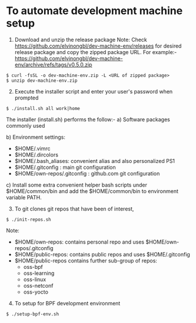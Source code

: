 # To automate development machine setup

1) Download and unzip the release package
   Note: Check https://github.com/elvinongbl/dev-machine-env/releases
         for desired release package and copy the zipped package URL.
   For example:-
     https://github.com/elvinongbl/dev-machine-env/archive/refs/tags/v0.5.0.zip

```
$ curl -fsSL -o dev-machine-env.zip -L <URL of zipped package>
$ unzip dev-machine-env.zip
```

2) Execute the installer script and enter your user's password when prompted
```
$ ./install.sh all work|home
```
The installer (install.sh) performs the follow:-
a) Software packages commonly used

b) Environment settings:
   - $HOME/.vimrc
   - $HOME/.dircolors
   - $HOME/.bash_aliases: convenient alias and also personalized PS1
   - $HOME/.gitconfig : main git configuration
   - $HOME/own-repos/.gitconfig : github.com git configuration

c) Install some extra convenient helper bash scripts under $HOME/common/bin
   and add the $HOME/common/bin to environment variable PATH.

3) To git clones git repos that have been of interest,
```
$ ./init-repos.sh
```
Note:
 - $HOME/own-repos: contains personal repo and uses $HOME/own-repos/.gitconfig
 - $HOME/public-repos: contains public repos and uses $HOME/.gitconfig
 - $HOME/public-repos contains further sub-group of repos:
   * oss-bpf
   * oss-learning
   * oss-linux
   * oss-netconf
   * oss-yocto

4) To setup for BPF development environment
```
$ ./setup-bpf-env.sh
```
